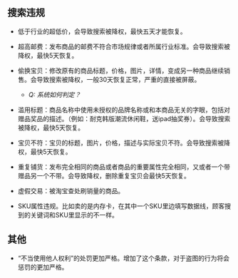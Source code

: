## 搜索违规

- 低于行业的超低价，会导致搜索被降权，最快五天才能恢复。

- 超高邮费：发布商品的邮费不符合市场规律或者所属行业标准。会导致搜索被降权，最快5天恢复。

- 偷换宝贝：修改原有的商品标题，价格，图片，详情，变成另一种商品继续销售。会导致搜索被降权，一般30天恢复正常，严重的直接被屏蔽。

  - *Q: 系统如何判定？*

  

- 滥用标题：商品名称中使用未授权的品牌名称或和本商品无关的字眼，包括对赠品奖品的描述。（例如：耐克韩版潮流休闲鞋，送ipad抽奖券）。会导致搜索被降权，最快5天恢复。

- 宝贝不符：宝贝的标题，图片，价格，描述与实际宝贝不符。会导致搜索被降权，最快5天恢复。

- 重复铺货：发布完全相同的商品或者商品的重要属性完全相同，又或者一个带赠品另一个不带。会导致降权，删除重复宝贝会最快5天恢复。

- 虚假交易：被淘宝查处刷销量的商品。

- SKU属性违规。比如卖的是内存卡，在其中一个SKU里边填写数据线，顾客搜到的关键词和SKU里显示的不一样。



## 其他

- “不当使用他人权利”的处罚更加严格。增加了这个条款，对于盗图的行为将会惩罚的更加严格。